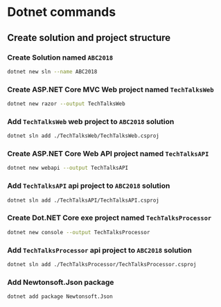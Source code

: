 # Dotnet commands

## Create solution and project structure

### Create Solution named `ABC2018`

```bash
dotnet new sln --name ABC2018
```

### Create ASP.NET Core MVC Web project named `TechTalksWeb`

```bash
dotnet new razor --output TechTalksWeb
```

### Add `TechTalksWeb` web project to `ABC2018` solution

```bash
dotnet sln add ./TechTalksWeb/TechTalksWeb.csproj
```

### Create ASP.NET Core Web API project named `TechTalksAPI`

```bash
dotnet new webapi --output TechTalksAPI
```

### Add `TechTalksAPI` api project to `ABC2018` solution

```bash
dotnet sln add ./TechTalksAPI/TechTalksAPI.csproj
```

### Create Dot.NET Core exe project named `TechTalksProcessor`

```bash
dotnet new console --output TechTalksProcessor
```

### Add `TechTalksProcessor` api project to `ABC2018` solution

```bash
dotnet sln add ./TechTalksProcessor/TechTalksProcessor.csproj
```

### Add Newtonsoft.Json package

```bash
dotnet add package Newtonsoft.Json
```